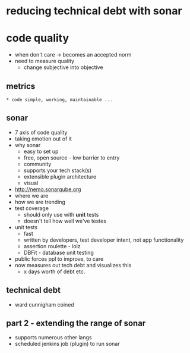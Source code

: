 # reducing technical debt with sonar

# code quality
* when don't care -> becomes an accepted norm
* need to measure quality
	* change subjective into objective

## metrics
	* code simple, working, maintainable ...

## sonar
* 7 axis of code quality
* taking emotion out of it
* why sonar
	* easy to set up
	* free, open source - low barrier to entry
	* community
	* supports your tech stack(s)
	* extensible plugin architecture
	* visual
* http://nemo.sonarqube.org
* where we are
* how we are trending
* test coverage
	* should only use with __unit__ tests
	* doesn't tell how well we've testes
* unit tests
	* fast
	* written by developers, test developer intent, not app functionality
	* assertion roulette - lolz
	* DBFit - database unit testing
* public forces ppl to improve, to care
* now measures out tech debt and visualizes this
	* x days worth of debt etc.
## technical debt
* ward cunnigham coined

## part 2 - extending the range of sonar
* supports numerous other langs
* scheduled jenkins job (plugin) to run sonar